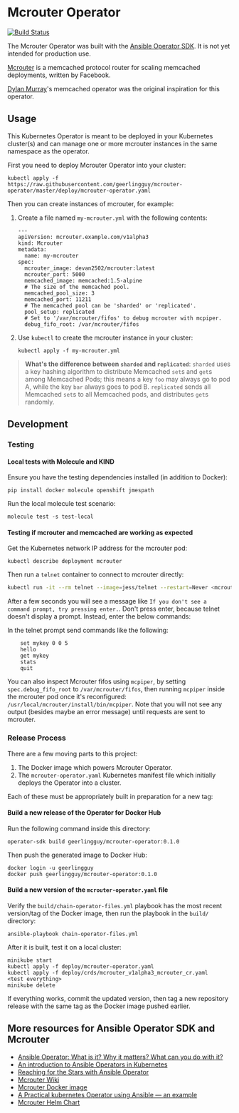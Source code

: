 # Mcrouter Operator

[![Build Status](https://travis-ci.com/geerlingguy/mcrouter-operator.svg?branch=master)](https://travis-ci.com/geerlingguy/mcrouter-operator)

The Mcrouter Operator was built with the [Ansible Operator SDK](https://github.com/operator-framework/operator-sdk/blob/master/doc/ansible/user-guide.md). It is not yet intended for production use.

[Mcrouter](https://github.com/facebook/mcrouter) is a memcached protocol router for scaling memcached deployments, written by Facebook.

[Dylan Murray](https://github.com/dymurray)'s memcached operator was the original inspiration for this operator.

## Usage

This Kubernetes Operator is meant to be deployed in your Kubernetes cluster(s) and can manage one or more mcrouter instances in the same namespace as the operator.

First you need to deploy Mcrouter Operator into your cluster:

    kubectl apply -f https://raw.githubusercontent.com/geerlingguy/mcrouter-operator/master/deploy/mcrouter-operator.yaml

Then you can create instances of mcrouter, for example:

  1. Create a file named `my-mcrouter.yml` with the following contents:

     ```
     ---
     apiVersion: mcrouter.example.com/v1alpha3
     kind: Mcrouter
     metadata:
       name: my-mcrouter
     spec:
       mcrouter_image: devan2502/mcrouter:latest
       mcrouter_port: 5000
       memcached_image: memcached:1.5-alpine
       # The size of the memcached pool.
       memcached_pool_size: 3
       memcached_port: 11211
       # The memcached pool can be 'sharded' or 'replicated'.
       pool_setup: replicated
       # Set to '/var/mcrouter/fifos' to debug mcrouter with mcpiper.
       debug_fifo_root: /var/mcrouter/fifos
     ```

  2. Use `kubectl` to create the mcrouter instance in your cluster:

     ```
     kubectl apply -f my-mcrouter.yml
     ```

> **What's the difference between `sharded` and `replicated`**: `sharded` uses a key hashing algorithm to distribute Memcached `set`s and `get`s among Memcached Pods; this means a key `foo` may always go to pod A, while the key `bar` always goes to pod B. `replicated` sends all Memcached `set`s to all Memcached pods, and distributes `get`s randomly.

## Development

### Testing

#### Local tests with Molecule and KIND

Ensure you have the testing dependencies installed (in addition to Docker):

    pip install docker molecule openshift jmespath

Run the local molecule test scenario:

    molecule test -s test-local

#### Testing if mcrouter and memcached are working as expected

Get the Kubernetes network IP address for the mcrouter pod:

    kubectl describe deployment mcrouter

Then run a `telnet` container to connect to mcrouter directly:

```sh
kubectl run -it --rm telnet --image=jess/telnet --restart=Never <mcrouter_pod_ip> 5000
```

After a few seconds you will see a message like `If you don't see a command prompt, try pressing enter.`. Don't press enter, because telnet doesn't display a prompt. Instead, enter the below commands:

In the telnet prompt send commands like the following:

```
    set mykey 0 0 5
    hello
    get mykey
    stats
    quit
```

You can also inspect Mcrouter fifos using `mcpiper`, by setting `spec.debug_fifo_root` to `/var/mcrouter/fifos`, then running `mcpiper` inside the mcrouter pod once it's reconfigured: `/usr/local/mcrouter/install/bin/mcpiper`. Note that you will not see any output (besides maybe an error message) until requests are sent to mcrouter.

### Release Process

There are a few moving parts to this project:

  1. The Docker image which powers Mcrouter Operator.
  2. The `mcrouter-operator.yaml` Kubernetes manifest file which initially deploys the Operator into a cluster.

Each of these must be appropriately built in preparation for a new tag:

#### Build a new release of the Operator for Docker Hub

Run the following command inside this directory:

    operator-sdk build geerlingguy/mcrouter-operator:0.1.0

Then push the generated image to Docker Hub:

    docker login -u geerlingguy
    docker push geerlingguy/mcrouter-operator:0.1.0

#### Build a new version of the `mcrouter-operator.yaml` file

Verify the `build/chain-operator-files.yml` playbook has the most recent version/tag of the Docker image, then run the playbook in the `build/` directory:

    ansible-playbook chain-operator-files.yml

After it is built, test it on a local cluster:

    minikube start
    kubectl apply -f deploy/mcrouter-operator.yaml
    kubectl apply -f deploy/crds/mcrouter_v1alpha3_mcrouter_cr.yaml
    <test everything>
    minikube delete

If everything works, commit the updated version, then tag a new repository release with the same tag as the Docker image pushed earlier.

## More resources for Ansible Operator SDK and Mcrouter

  - [Ansible Operator: What is it? Why it matters? What can you do with it?](https://www.ansible.com/blog/ansible-operator)
  - [An introduction to Ansible Operators in Kubernetes](https://opensource.com/article/18/10/ansible-operators-kubernetes)
  - [Reaching for the Stars with Ansible Operator](https://blog.openshift.com/reaching-for-the-stars-with-ansible-operator/)
  - [Mcrouter Wiki](https://github.com/facebook/mcrouter/wiki)
  - [Mcrouter Docker image](https://github.com/Dev25/mcrouter-docker/)
  - [A Practical kubernetes Operator using Ansible — an example](https://itnext.io/a-practical-kubernetes-operator-using-ansible-an-example-d3a9d3674d5b)
  - [Mcrouter Helm Chart](https://github.com/helm/charts/tree/master/stable/mcrouter)
